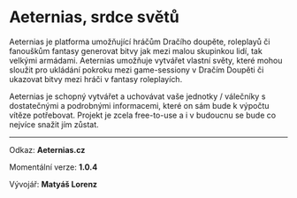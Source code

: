 # Aeternias, srdce světů
Aeternias je platforma umožňující hráčům Dračího doupěte, roleplayů či fanouškům fantasy generovat bitvy jak mezi malou skupinkou lidí, tak velkými armádami. Aeternias umožňuje vytvářet vlastní světy, které mohou sloužit pro ukládání pokroku mezi game-sessiony v Dračím Doupěti či ukazovat bitvy mezi hráči v fantasy roleplayích.

Aeternias je schopný vytvářet a uchovávat vaše jednotky / válečníky s dostatečnými a podrobnými informacemi, které on sám bude k výpočtu vítěze potřebovat.
Projekt je zcela free-to-use a i v budoucnu se bude co nejvíce snažit jím zůstat.

***

Odkaz: **Aeternias.cz**

Momentální verze: **1.0.4**

Vývojář: **Matyáš Lorenz**

